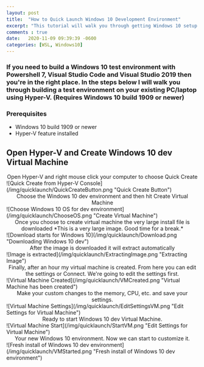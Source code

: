 ```yaml
---
layout: post
title:  "How to Quick Launch Windows 10 Development Environment"
excerpt: "This tutorial will walk you through getting Windows 10 setup with tools like Powershell 7, Visual Studio Code, Visual Studio 2019 and WSL2"
comments : true
date:   2020-11-09 09:39:39 -0600
categories: [WSL, Windows10]
---
```


### If you need to build a Windows 10 test environment with Powershell 7, Visual Studio Code and Visual Studio 2019 then you're in the right place. In the steps below I will walk you through building a test environment on your existing PC/laptop using Hyper-V. (Requires Windows 10 build 1909 or newer) ###

### Prerequisites ###
+ Windows 10 build 1909 or newer
+ Hyper-V feature installed

## Open Hyper-V and Create Windows 10 dev Virtual Machine ##

<center>Open Hyper-V and right mouse click your computer to choose Quick Create</center>
![Quick Create from Hyper-V Console](/img/quicklaunch/QuickCreateButton.png "Quick Create Button")


<br>
<center>Choose the Windows 10 dev environment and then hit Create Virtual Machine</center>
![Choose Windows 10 OS for dev environment](/img/quicklaunch/ChooseOS.png "Create Virtual Machine")

<br>
<center>Once you choose to create virtual machine the very large install file is downloaded
*This is a very large image. Good time for a break.*</center>
![Download starts for Windows 10](/img/quicklaunch/Download.png "Downloading Windows 10 dev")

<br>
<center>After the image is downloaded it will extract automatically</center>
![Image is extracted](/img/quicklaunch/ExtractingImage.png "Extracting Image")

<br>
<center>Finally, after an hour my virtual machine is created. From here you can edit the settings or Connect. We're going to edit the settings first.</center>
![Virtual Machine Created](/img/quicklaunch/VMCreated.png "Virtual Machine has been created")

<br>
<center>Make your custom changes to the memory, CPU, etc. and save your settings.</center>
![Virtual Machine Settings](/img/quicklaunch/EditSettingsVM.png "Edit Settings for Virtual Machine")

<br>
<center>Ready to start Windows 10 dev Virtual Machine.</center>
![Virtual Machine Start](/img/quicklaunch/StartVM.png "Edit Settings for Virtual Machine")

<br>
<center>Your new Windows 10 environment. Now we can start to customize it.</center>
![Fresh install of Windows 10 dev environment](/img/quicklaunch/VMStarted.png "Fresh install of Windows 10 dev environment")

<br>
<center>
